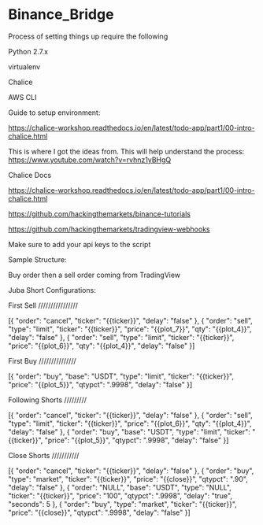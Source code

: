 # Binance_Bridge

Process of setting things up require the following

Python 2.7.x

virtualenv

Chalice

AWS CLI

Guide to setup environment:

https://chalice-workshop.readthedocs.io/en/latest/todo-app/part1/00-intro-chalice.html

This is where I got the ideas from.  This will help understand the process:
https://www.youtube.com/watch?v=rvhnz1yBHgQ

Chalice Docs
 
https://chalice-workshop.readthedocs.io/en/latest/todo-app/part1/00-intro-chalice.html

https://github.com/hackingthemarkets/binance-tutorials

https://github.com/hackingthemarkets/tradingview-webhooks


Make sure to add your api keys to the script

Sample Structure:

Buy order then a sell order coming from TradingView

Juba Short Configurations:

First Sell ////////////////

[{
"order": "cancel",
"ticker": "{{ticker}}",
"delay": "false"
},
{
"order": "sell",
"type": "limit",
"ticker": "{{ticker}}",
"price": "{{plot_7}}",
"qty": "{{plot_4}}",
"delay": "false"
},
{
"order": "sell",
"type": "limit",
"ticker": "{{ticker}}",
"price": "{{plot_6}}",
"qty": "{{plot_4}}",
"delay": "false"
}]


First Buy ///////////////

[{
"order": "buy",
"base": "USDT",
"type": "limit",
"ticker": "{{ticker}}",
"price": "{{plot_5}}",
"qtypct": ".9998",
"delay": "false"
}]

Following Shorts /////////


[{
"order": "cancel",
"ticker": "{{ticker}}",
"delay": "false"
},
{
"order": "sell",
"type": "limit",
"ticker": "{{ticker}}",
"price": "{{plot_6}}",
"qty": "{{plot_4}}",
"delay": "false"
},
{
"order": "buy",
"base": "USDT",
"type": "limit",
"ticker": "{{ticker}}",
"price": "{{plot_5}}",
"qtypct": ".9998",
"delay": "false"
}]

Close Shorts ///////////

[{
"order": "cancel",
"ticker": "{{ticker}}",
"delay": "false"
},
{
"order": "buy",
"type": "market",
"ticker": "{{ticker}}",
"price": "{{close}}",
"qtypct": ".90",
"delay": "false"
},
{
"order": "NULL",
"base": "USDT",
"type": "NULL",
"ticker": "{{ticker}}",
"price": "100",
"qtypct": ".9998",
"delay": "true",
"seconds": 5
},
{
"order": "buy",
"type": "market",
"ticker": "{{ticker}}",
"price": "{{close}}",
"qtypct": ".9998",
"delay": "false"
}]
